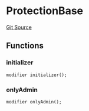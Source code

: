 # ProtectionBase
[Git Source](https://github.com/metacontract/mc/blob/20954f1387efa0bc72b42d3e78a22f9f845eebbd/src/devkit/Flattened.sol)


## Functions
### initializer


```solidity
modifier initializer();
```

### onlyAdmin


```solidity
modifier onlyAdmin();
```

